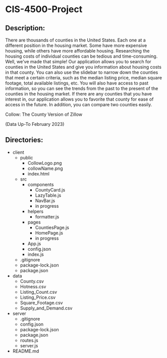 # CIS-4500-Project
## Description:
There are thousands of counties in the United States. Each one at a different position in the housing market. Some have more expensive housing, while others have more affordable housing. Researching the housing costs of individual counties can be tedious and time-consuming. Well, we've made that simple! Our application allows you to search for counties in the United States and give you information about housing costs in that county. You can also use the slidebar to narrow down the counties that meet a certain criteria, such as the median listing price, median square footage, total available listings, etc. You will also have access to past information, so you can see the trends from the past to the present of the counties in the housing market. If there are any counties that you have interest in, our application allows you to favorite that county for ease of access in the future. In addition, you can compare two counties easily.

Collow: The County Version of Zillow

(Data Up-To February 2023)

## Directories:
- client
    - public 
        - CollowLogo.png
        - collowName.png
        - index.html
    - src 
        - components
            - CountyCard.js
            - LazyTable.js
            - NavBar.js
            - in progress
        - helpers
            - formatter.js
        - pages
            - CountiesPage.js
            - HomePage.js
            - in progress
        - App.js
        - config.json
        - index.js
    - .gitignore
    - package-lock.json
    - package.json
- data
    - County.csv
    - Hotness.csv
    - Listing_Count.csv
    - Listing_Price.csv
    - Square_Footage.csv
    - Supply_and_Demand.csv
- server
    - .gitignore
    - config.json
    - package-lock.json
    - package.json
    - routes.js
    - server.js
- README.md
